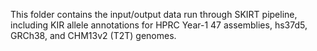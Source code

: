 This folder contains the input/output data run through SKIRT pipeline, including KIR allele annotations for HPRC Year-1 47 assemblies, hs37d5, GRCh38, and CHM13v2 (T2T) genomes.
